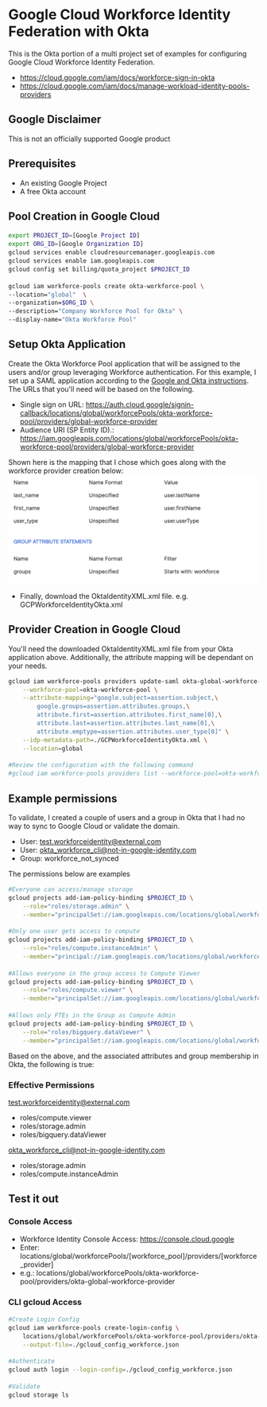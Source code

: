 # Google Cloud Workforce Identity Federation with Okta 

This is the Okta portion of a multi project set of examples for configuring Google Cloud Workforce Identity Federation. 
- https://cloud.google.com/iam/docs/workforce-sign-in-okta
- https://cloud.google.com/iam/docs/manage-workload-identity-pools-providers

## Google Disclaimer
This is not an officially supported Google product

## Prerequisites
- An existing Google Project
- A free Okta account

## Pool Creation in Google Cloud
```bash
export PROJECT_ID=[Google Project ID]
export ORG_ID=[Google Organization ID]
gcloud services enable cloudresourcemanager.googleapis.com
gcloud services enable iam.googleapis.com
gcloud config set billing/quota_project $PROJECT_ID

gcloud iam workforce-pools create okta-workforce-pool \
--location="global"  \
--organization=$ORG_ID \
--description="Company Workforce Pool for Okta" \
--display-name="Okta Workforce Pool"
```

## Setup Okta Application
Create the Okta Workforce Pool application that will be assigned to the users and/or group leveraging Workforce authentication. For this example, I set up a SAML application according to the [Google and Okta instructions](https://cloud.google.com/iam/docs/workforce-sign-in-okta#create-okta-app). The URLs that you'll need will be based on the following.

- Single sign on URL: https://auth.cloud.google/signin-callback/locations/global/workforcePools/okta-workforce-pool/providers/global-workforce-provider
- Audience URI (SP Entity ID).: https://iam.googleapis.com/locations/global/workforcePools/okta-workforce-pool/providers/global-workforce-provider

Shown here is the mapping that I chose which goes along with the workforce provider creation below:
![Okta Attributes](./images/okta_attributes.png)

- Finally, download the OktaIdentityXML.xml file. e.g. GCPWorkforceIdentityOkta.xml

## Provider Creation in Google Cloud
You'll need the downloaded OktaIdentityXML.xml file from your Okta application above. Additionally, the attribute mapping will be dependant on your needs.
```bash
gcloud iam workforce-pools providers update-saml okta-global-workforce-provider \
    --workforce-pool=okta-workforce-pool \
    --attribute-mapping="google.subject=assertion.subject,\
        google.groups=assertion.attributes.groups,\
        attribute.first=assertion.attributes.first_name[0],\
        attribute.last=assertion.attributes.last_name[0],\
        attribute.emptype=assertion.attributes.user_type[0]" \
    --idp-metadata-path=./GCPWorkforceIdentityOkta.xml \
    --location=global

#Review the configuration with the following command
#gcloud iam workforce-pools providers list --workforce-pool=okta-workforce-pool --location=global
```


## Example permissions
 To validate, I created a couple of users and a group in Okta that I had no way to sync to Google Cloud or validate the domain.
- User: test.workforceidentity@external.com
- User: okta_workforce_cli@not-in-google-identity.com
- Group: workforce_not_synced

The permissions below are examples
```bash
#Everyone can access/manage storage
gcloud projects add-iam-policy-binding $PROJECT_ID \
    --role="roles/storage.admin" \
    --member="principalSet://iam.googleapis.com/locations/global/workforcePools/okta-workforce-pool/*"

#Only one user gets access to compute
gcloud projects add-iam-policy-binding $PROJECT_ID \
    --role="roles/compute.instanceAdmin" \
    --member="principal://iam.googleapis.com/locations/global/workforcePools/okta-workforce-pool/subject/okta_workforce_cli@not-in-google-identity.com"

#Allows everyone in the group access to Compute Viewer
gcloud projects add-iam-policy-binding $PROJECT_ID \
    --role="roles/compute.viewer" \
    --member="principalSet://iam.googleapis.com/locations/global/workforcePools/okta-workforce-pool/group/workforce_not_synced"

#Allows only FTEs in the Group as Compute Admin
gcloud projects add-iam-policy-binding $PROJECT_ID \
    --role="roles/bigquery.dataViewer" \
    --member="principalSet://iam.googleapis.com/locations/global/workforcePools/okta-workforce-pool/attribute.emptype/FTE"
```
Based on the above, and the associated attributes and group membership in Okta, the following is true:
### Effective Permissions
test.workforceidentity@external.com
- roles/compute.viewer
- roles/storage.admin
- roles/bigquery.dataViewer

okta_workforce_cli@not-in-google-identity.com
- roles/storage.admin
- roles/compute.instanceAdmin

## Test it out
### Console Access
- Workforce Identity Console Access: https://console.cloud.google
- Enter: locations/global/workforcePools/[workforce_pool]/providers/[workforce_provider]
- e.g.: locations/global/workforcePools/okta-workforce-pool/providers/okta-global-workforce-provider

### CLI gcloud Access
```bash
#Create Login Config
gcloud iam workforce-pools create-login-config \
    locations/global/workforcePools/okta-workforce-pool/providers/okta-global-workforce-provider \
    --output-file=./gcloud_config_workforce.json

#Authenticate
gcloud auth login --login-config=./gcloud_config_workforce.json

#Validate
gcloud storage ls
```